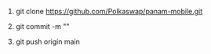 1. git clone https://github.com/Polkaswap/panam-mobile.git

2. git commit -m "<Message>"

3. git push origin main